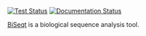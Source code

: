 [![Test Status](https://circleci.com/gh/amirkdv/biseqt.svg?style=svg)](https://circleci.com/gh/amirkdv/biseqt)
[![Documentation Status](https://readthedocs.org/projects/biseqt/badge/?version=latest)](http://biseqt.readthedocs.org/en/latest/?badge=latest)


[BiSeqt](https://biseqt.readthedocs.org) is a biological sequence analysis tool.
